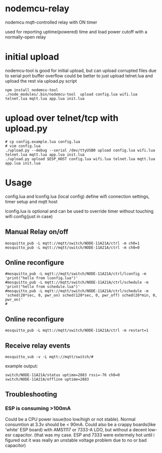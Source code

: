 # nodemcu-relay

nodemcu mqtt-controlled relay with ON timer

used for reporting uptime(powered) time and load power cutoff with a normally-open relay

# initial upload
nodemcu-tool is good for initial upload, but can upload corrupted files due to serial port buffer overflow
could be better to just upload telnet.lua and upload the rest via upload.py script

    npm install nodemcu-tool
    ./node_modules/.bin/nodemcu-tool  upload config.lua wifi.lua telnet.lua mqtt.lua app.lua init.lua 

# upload over telnet/tcp with upload.py

    # cp config.example.lua config.lua
    # vim config.lua
    ./upload.py --debug --serial /dev/ttyUSB0 upload config.lua wifi.lua telnet.lua mqtt.lua app.lua init.lua
    ./upload.py upload $ESP_HOST config.lua wifi.lua telnet.lua mqtt.lua app.lua init.lua 

# Usage

config.lua and lconfig.lua (local config) define wifi connection settings, timer setup and mqtt host

lconfig.lua is optional and can be used to override timer without touching wifi config(just in case)

## Manual Relay on/off

    mosquitto_pub -L mqtt://mqtt/switch/NODE-11A21A/ctrl -m ch0=1
    mosquitto_pub -L mqtt://mqtt/switch/NODE-11A21A/ctrl -m ch0=0

## Online reconfigure

    #mosquitto_pub -L mqtt://mqtt/switch/NODE-11A21A/ctrl/lconfig -m 'print("hello from lconfig.lua")'
    #mosquitto_pub -L mqtt://mqtt/switch/NODE-11A21A/ctrl/schedule -m 'print("hello from schedule.lua")'
    #mosquitto_pub -L mqtt://mqtt/switch/NODE-11A21A/ctrl/schedule -m 'sched(20*sec, 0, pwr_on) sched(120*sec, 0, pwr_off) sched(20*min, 0, pwr_on)'
    #


## Online reconfigure
    mosquitto_pub -L mqtt://mqtt/switch/NODE-11A21A/ctrl -m restart=1

## Receive relay events

    mosquitto_sub -v -L mqtt://mqtt/switch/#

example output:

    switch/NODE-11A21A/status uptime=2883 rssi=-76 ch0=0
    switch/NODE-11A21A/offline uptime=2883



## Troubleshooting

### ESP is consuming >100mA

Could be a CPU power issue(too low/high or not stable).
Normal consumtion at 3.3v should be < 90mA.
Could also be a crappy boards(like 'white' ESP board) with AMS1117 or 7333-A LDO, but without a decent low-esr capacitor.
(that was my case. ESP and 7333 were extermely hot until i figured out it was really an unstable voltage problem due to no or bad capacitor)


